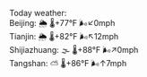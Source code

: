 Today weather:  
Beijing: 🌦 🌡️+77°F 🌬️↙0mph  
Tianjin: 🌦 🌡️+82°F 🌬️↖12mph  
Shijiazhuang: 🌫  🌡️+88°F 🌬️↗0mph  
Tangshan: ⛅️  🌡️+86°F 🌬️↑7mph  
